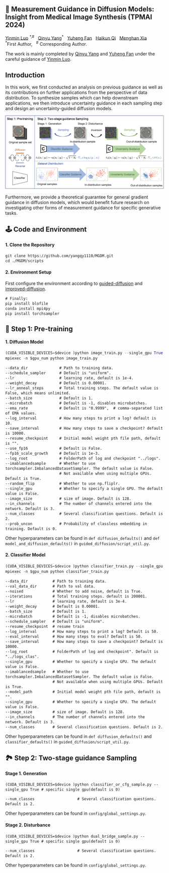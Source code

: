   <h2>🦄️ Measurement Guidance in Diffusion Models: Insight from Medical Image Synthesis (TPMAI 2024) </h2>

<div>
    <a href='https://scholar.google.com.hk/citations?user=InHF3ykAAAAJ&hl=zh-CN' target='_blank'>Yinmin Luo</a> <sup>*,#</sup> &nbsp;
    <a href='https://github.com/yangqy1110' target='_blank'>Qinyu Yang</a><sup>*</sup> &nbsp;
    <a href='https://github.com/yangqy1110/MGDM' target='_blank'>Yuheng Fan</a> &nbsp;
    <a href='https://scholar.google.com.hk/citations?user=AWI7KUsAAAAJ&hl=zh-CN' target='_blank'>Haikun Qi</a> &nbsp;
    <a href='https://menghanxia.github.io/' target='_blank'>Menghan Xia</a> &nbsp;
</div>
<div>
    <sup>*</sup>First Author, &nbsp; <sup>#</sup> Corresponding Author. &nbsp;
  
The work is mainly completed by [Qinyu Yang](https://github.com/yangqy1110) and [Yuheng Fan](https://github.com/yangqy1110/MGDM) under the careful guidance of [Yinmin Luo](https://scholar.google.com.hk/citations?user=InHF3ykAAAAJ&hl=zh-CN).
</div>

## Introduction
In this work, we first conducted an analysis on previous guidance as well as its contributions on further applications from the perspective of data distribution. To synthesize samples which can help downstream applications, we then introduce uncertainty guidance in each sampling step and design an uncertainty-guided diffusion models.

<p align="center">
  <img src="assets/images/pipeline.png">
</p>

Furthermore, we provide a theoretical guarantee for general gradient guidance in diffusion models, which would benefit future research on investigating other forms of measurement guidance for specific generative tasks.

## 🕹️ Code and Environment

#### 1. Clone the Repository

```
git clone https://github.com/yangqy1110/MGDM.git
cd ./MGDM/scripts
```

#### 2. Environment Setup

First configure the environment according to [guided-diffusion](https://github.com/openai/guided-diffusion) and [improved-diffusion](https://github.com/openai/improved-diffusion).
```
# Finally:
pip install blofile
conda install mpi4py
pip install torchsampler
```

## 💫 Step 1: Pre-training

#### 1. Diffusion Model

```Python
(CUDA_VISIBLE_DEVICES=$device )python image_train.py --single_gpu True # specific single gpu(default is 0)
mpiexec -n $gpu_num python image_train.py                              # multi-gpu parallel
```

```
--data_dir              # Path to training data.
--schedule_sampler      # Default is "uniform".
--lr                    # learning rate, default is 1e-4.
--weight_decay          # Default is 0.00001.
--lr_anneal_steps       # Total training steps. The default value is False, which means unlimited.
--batch_size            # Default is 1.
--microbatch            # Default is -1, disables microbatches.
--ema_rate              # Default is "0.9999",  # comma-separated list of EMA values.
--log_interval          # How many steps to print a log? default is 10.
--save_interval         # How many steps to save a checkpoint? default is 10000.
--resume_checkpoint     # Initial model weight pth file path, default is "".
--use_fp16              # Default is False.
--fp16_scale_growth     # Default is 1e-3.
--log_root              # FolderPath of log and checkpoint "../logs".
--imablancedsample      # Whether to use torchsampler.ImbalancedDatasetSampler. The default value is False. 
                        # Not available when using multiple GPUs. Default is True.
--random_flip           # Whether to use np.fliplr.
--single_gpu            # Whether to specify a single GPU. The default value is False.
--image_size            # size of image. Default is 128.
--in_channels           # The number of channels entered into the network. Default is 3.
--num_classes           # Several classification questions. Default is 2.
--prob_uncon            # Probability of classless embedding in training. Default is 0.
```

Other hyperparameters can be found in `def diffusion_defaults()` and `def model_and_diffusion_defaults()` in `guided_diffusion/script_util.py`.

#### 2. Classifier Model

```Python
(CUDA_VISIBLE_DEVICES=$device )python classifier_train.py --single_gpu True # specific single gpu(default is 0)
mpiexec -n $gpu_num python classifier_train.py                              # multi-gpu parallel
```

```
--data_dir           # Path to training data.
--val_data_dir       # Path to val data.
--noised             # Whether to add noise, default is True.
--iterations         # Total training steps. default is 200001.
--lr                 # learning rate, default is 3e-4.
--weight_decay       # Default is 0.00001.
--batch_size         # Default is 1.
--microbatch         # Default is -1, disables microbatches.
--schedule_sampler   # Default is "uniform".
--resume_checkpoint  # resume train
--log_interval       # How many steps to print a log? Default is 50.
--eval_interval      # How many steps to eval? Default is 50.
--save_interval      # How many steps to save a checkpoint? Default is 10000.
--log_root           # FolderPath of log and checkpoint". Default is "../logs_clas".
--single_gpu         # Whether to specify a single GPU. The default value is False.
--imablancedsample   # Whether to use torchsampler.ImbalancedDatasetSampler. The default value is False. 
                     # Not available when using multiple GPUs. Default is True.
--model_path         # Initial model weight pth file path, default is "".
--single_gpu         # Whether to specify a single GPU. The default value is False.
--image_size         # size of image. Default is 128.
--in_channels        # The number of channels entered into the network. Default is 3.
--num_classes        # Several classification questions. Default is 2.
```

Other hyperparameters can be found in `def diffusion_defaults()` and `classifier_defaults()` in `guided_diffusion/script_util.py`.

## 🏞️ Step 2: Two-stage guidance Sampling

#### Stage 1. Generation
```
(CUDA_VISIBLE_DEVICES=$device )python classifier_or_cfg_sample.py --single_gpu True # specific single gpu(default is 0)
```

```
--num_classes                   # Several classification questions. Default is 2.
```

Other hyperparameters can be found in `config/global_settings.py`.

#### Stage 2. Disturbance
```
(CUDA_VISIBLE_DEVICES=$device )python dual_bridge_sample.py --single_gpu True # specific single gpu(default is 0)
```

```
--num_classes                   # Several classification questions. Default is 2.
```

Other hyperparameters can be found in `config/global_settings.py`.
